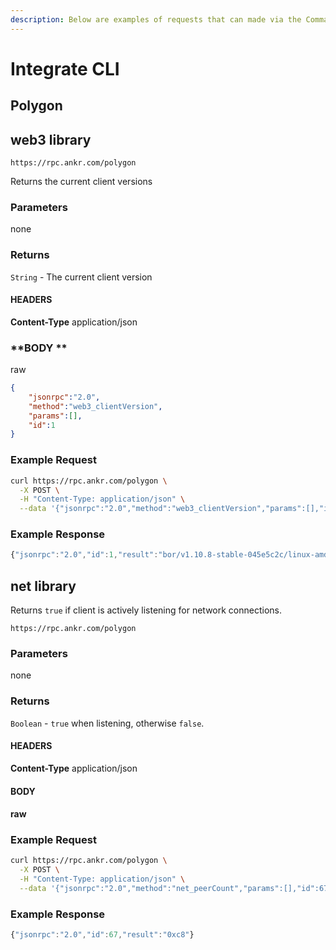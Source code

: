 ```yaml
---
description: Below are examples of requests that can made via the Command Line Interface
---
```


# Integrate CLI

## Polygon

## web3 library

<!-- ### ![](<../../../.gitbook/assets/Screenshot 2021-11-01 at 13.26.10.png>) clientVersion -->

```
https://rpc.ankr.com/polygon
```

Returns the current client versions

### Parameters

none

### Returns

`String` - The current client version

#### HEADERS

**Content-Type**  application/json

### **BODY **

raw

```json
{
	"jsonrpc":"2.0",
	"method":"web3_clientVersion",
	"params":[],
	"id":1
} 
```

### Example Request

```bash
curl https://rpc.ankr.com/polygon \
  -X POST \
  -H "Content-Type: application/json" \
  --data '{"jsonrpc":"2.0","method":"web3_clientVersion","params":[],"id":1}'
```

### Example Response

```javascript
{"jsonrpc":"2.0","id":1,"result":"bor/v1.10.8-stable-045e5c2c/linux-amd64/go1.16.3"}
```

## net library

<!-- ### ![](<../../../.gitbook/assets/Screenshot 2021-11-01 at 13.26.10.png>)peerCount -->

Returns `true` if client is actively listening for network connections.

```
https://rpc.ankr.com/polygon
```

### Parameters

none

### Returns

`Boolean` - `true` when listening, otherwise `false`.

#### HEADERS

**Content-Type** application/json

#### BODY&#x20;

#### raw

### **Example Request**

```bash
curl https://rpc.ankr.com/polygon \
  -X POST \
  -H "Content-Type: application/json" \
  --data '{"jsonrpc":"2.0","method":"net_peerCount","params":[],"id":67}'
```

### Example Response

```javascript
{"jsonrpc":"2.0","id":67,"result":"0xc8"}
```

